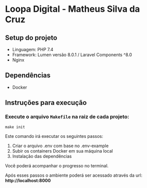 # Loopa Digital - Matheus Silva da Cruz

## Setup do projeto

-   Linguagem: PHP 7.4
-   Framework: Lumen versão 8.0.1 / Laravel Components ^8.0
-   Nginx

## Dependências

-   Docker

## Instruções para execução

### Execute o arquivo `Makefile` na raiz de cada projeto:

`make init`

Este comando irá executar os seguintes passos:

1. Criar o arquivo .env com base no .env-example
2. Subir os containers Docker em sua máquina local
3. Instalação das dependências

Você poderá acompanhar o progresso no terminal.

Após esses passos o ambiente poderá ser acessado através da url: **http://localhost:8000**
